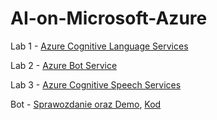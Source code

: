 # AI-on-Microsoft-Azure

Lab 1 - [Azure Cognitive Language Services](https://github.com/wasikm04/AI-on-Microsoft-Azure/blob/master/Azure%20Cognitive%20Language%20Services.md)

Lab 2 - [Azure Bot Service](https://github.com/wasikm04/AI-on-Microsoft-Azure/blob/master/Azure%20Bot%20Service.md)

Lab 3 - [Azure Cognitive Speech Services](https://github.com/wasikm04/AI-on-Microsoft-Azure/blob/master/Azure%20Cognitive%20Speech%20Services.md)

Bot - [Sprawozdanie oraz Demo](https://github.com/wasikm04/AI-on-Microsoft-Azure/blob/master/Bot%20Report%20and%20Architecture.md), [Kod](https://github.com/wasikm04/AI-on-Microsoft-Azure/tree/master/bot)
        